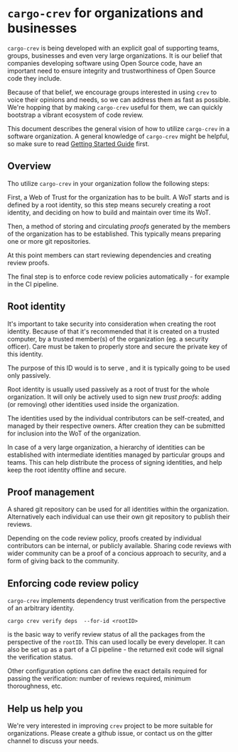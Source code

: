 # `cargo-crev` for organizations and businesses

`cargo-crev` is being developed with an explicit goal of supporting teams, groups,
businesses and even very large organizations. It is our belief that companies developing software
using Open Source code, have an important need to ensure
integrity and trustworthiness of Open Source code they include. 

Because of that belief, we encourage groups interested in using `crev` to voice
their opinions and needs, so we can address them as fast as possible.
We're hopping that by making `cargo-crev` useful for them, we can quickly bootstrap
a vibrant ecosystem of code review.


This document describes the general vision of how to utilize `cargo-crev` in
a software organization. A general knowledge of `cargo-crev` might be helpful, so
make sure to read [Getting Started Guide](../getting_started/index.html) first.

## Overview

Tho utilize `cargo-crev` in your organization follow the following steps:

First, a Web of Trust for the organization has to be built. A WoT starts and is defined by a
root identity, so this step means securely creating a root identity, and deciding
on how to build and maintain over time its WoT.

Then, a method of storing and circulating *proofs* generated by the members of the organization has to
be established. This typically means preparing one or more git repositories.

At this point members can start reviewing dependencies and creating review proofs.

The final step is to enforce code review policies automatically - for example in
the CI pipeline. 

## Root identity

It's important to take security into consideration when creating the root identity.
Because of that it's recommended that it is created on a trusted computer, by a trusted
member(s) of the organization (eg. a security officer). Care must be taken to properly store
and secure the private key of this identity.

The purpose of this ID would is to serve ,
and it is typically going to be used only passively.

Root identity is usually used passively as a root of trust for the whole organization. It will
only be actively used to sign new *trust proofs*: adding (or removing) other identities
used inside the organization.

The identities used by the individual contributors can be self-created, and managed by
their respective owners. After creation they can be submitted for inclusion into the WoT
of the organization.

In case of a very large organization, a hierarchy of identities
can be established with intermediate identities managed by particular groups and teams.
This can help distribute the process of signing identities, and help keep the root
identity offline and secure. 


## Proof management

A shared git repository can be used for all identities within the organization.
Alternatively each individual can use their own git repository to publish their reviews.

Depending on the code review policy, proofs created by individual contributors can
be internal, or publicly available. Sharing code reviews with wider community
can be a proof of a concious approach to security, and a form of giving back
to the community.

## Enforcing code review policy

`cargo-crev` implements dependency trust verification from the perspective of
an arbitrary identity. 


```text
cargo crev verify deps  --for-id <rootID>
```

is the basic way to verify review status of all the packages from the perspective
of the `rootID`. This can used locally be every developer. It can also be set up
as a part of a CI pipeline - the returned exit code will signal the verification status.

Other configuration
options can define the exact details required for passing the verification:
number of reviews required, minimum thoroughness, etc.


## Help us help you

We're very interested in improving `crev` project to be more suitable for organizations.
Please create a github issue, or contact us on the gitter channel to discuss your needs. 

